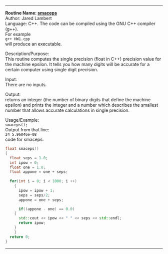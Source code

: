 *******************************************************
**Routine Name: [smaceps](https://github.com/Jaredcl1994/math4610/blob/master/homework1/HW1.cpp)**  
Author: Jared Lambert  
Language: C++. The code can be compiled using the GNU C++ compiler (g++).  
For example  
`g++ HW1.cpp`    
will produce an executable.  

Description/Purpose:   
This routine computes the single precision (float in C++) precision value for the machine epsilon. It tells you how many digits will be accurate for a certain computer using single digit precision.  

Input:  
There are no inputs.  

Output:   
returns an integer (the number of binary digits that define the machine epsilon) and prints the integer and a number which describes the smallest number that allows accurate calculations in single precision.    

Usage/Example:    
`smaceps();`      
Output from that line:    
`24 5.96046e-08`    
code for smaceps:    
```c++
float smaceps()
{
  float seps = 1.0;
  int ipow = 0;
  float one = 1.0;
  float appone = one + seps;
  
  for(int i = 0; i < 1000; i ++)
    {
      ipow = ipow + 1;
      seps = seps/2;
      appone = one + seps;

      if((appone - one) == 0.0)
	{
	  std::cout << ipow << " " << seps << std::endl;
	  return ipow;
	}
    }
  return 0;
}
```


********************************************************


